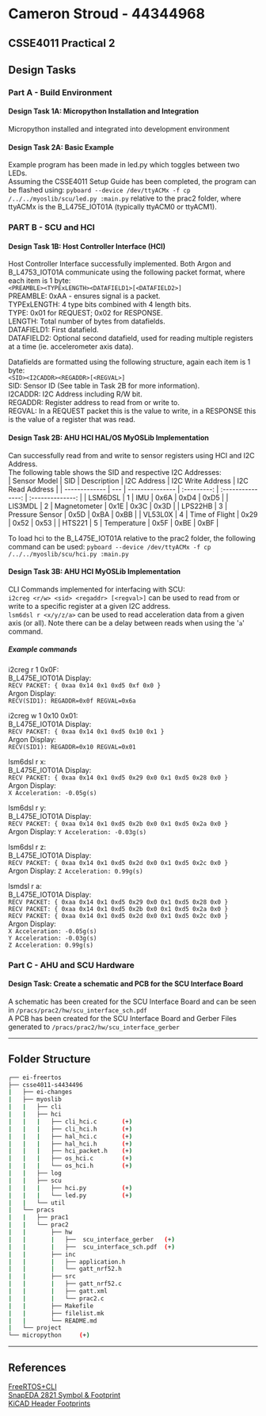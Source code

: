 # Cameron Stroud - 44344968

## CSSE4011 Practical 2

## Design Tasks

### Part A - Build Environment

#### Design Task 1A: Micropython Installation and Integration

Micropython installed and integrated into development environment

#### Design Task 2A: Basic Example

Example program has been made in led.py which toggles between two LEDs.  
Assuming the CSSE4011 Setup Guide has been completed, the program can be flashed using:   `pyboard --device /dev/ttyACMx -f cp /../../myoslib/scu/led.py :main.py` relative to the prac2 folder, where ttyACMx is the B\_L475E\_IOT01A (typically ttyACM0 or ttyACM1).  

### PART B - SCU and HCI

#### Design Task 1B: Host Controller Interface (HCI)

Host Controller Interface successfully implemented. Both Argon and B\_L4753\_IOT01A communicate using the following packet format, where each item is 1 byte:  
`<PREAMBLE><TYPExLENGTH><DATAFIELD1>[<DATAFIELD2>]`  
PREAMBLE: 0xAA - ensures signal is a packet.  
TYPExLENGTH: 4 type bits combined with 4 length bits.  
TYPE: 0x01 for REQUEST; 0x02 for RESPONSE.  
LENGTH: Total number of bytes from datafields.  
DATAFIELD1: First datafield.  
DATAFIELD2: Optional second datafield, used for reading multiple registers at a time (ie. accelerometer axis data).  

Datafields are formatted using the following structure, again each item is 1 byte:  
`<SID><I2CADDR><REGADDR>[<REGVAL>]`  
SID: Sensor ID (See table in Task 2B for more information).  
I2CADDR: I2C Address including R/W bit.  
REGADDR: Register address to read from or write to.  
REGVAL: In a REQUEST packet this is the value to write, in a RESPONSE this is the value of a register that was read.  

#### Design Task 2B: AHU HCI HAL/OS MyOSLib Implementation

Can successfully read from and write to sensor registers using HCI and I2C Address.  
The following table shows the SID and respective I2C Addresses:  
| Sensor Model  | SID | Description     | I2C Address | I2C Write Address | I2C Read Address |
| ------------- | --- | --------------- | :---------: | :---------------: | :--------------: |
| LSM6DSL       | 1   | IMU             | 0x6A        | 0xD4              | 0xD5             |
| LIS3MDL       | 2   | Magnetometer    | 0x1E        | 0x3C              | 0x3D             |
| LPS22HB       | 3   | Pressure Sensor | 0x5D        | 0xBA              | 0xBB             |
| VL53L0X       | 4   | Time of Flight  | 0x29        | 0x52              | 0x53             |
| HTS221        | 5   | Temperature     | 0x5F        | 0xBE              | 0xBF             |

To load hci to the B_L475E_IOT01A relative to the prac2 folder, the following command can be used: `pyboard --device /dev/ttyACMx -f cp /../../myoslib/scu/hci.py :main.py`  

#### Design Task 3B: AHU HCI MyOSLib Implementation

CLI Commands implemented for interfacing with SCU:  
`i2creg <r/w> <sid> <regaddr> [<regval>]` can be used to read from or write to a specific register at a given I2C address.  
`lsm6dsl r <x/y/z/a>` can be used to read acceleration data from a given axis (or all). Note there can be a delay between reads when using the '`a`' command.  

##### Example commands

i2creg r 1 0x0F:  
B\_L475E\_IOT01A Display:  
`RECV PACKET: { 0xaa 0x14 0x1 0xd5 0xf 0x0 }`  
Argon Display:  
`RECV(SID1): REGADDR=0x0f REGVAL=0x6a`  
  
i2creg w 1 0x10 0x01:  
B\_L475E\_IOT01A Display:  
`RECV PACKET: { 0xaa 0x14 0x1 0xd5 0x10 0x1 }`  
Argon Display:  
`RECV(SID1): REGADDR=0x10 REGVAL=0x01`

lsm6dsl r x:  
B\_L475E\_IOT01A Display:  
`RECV PACKET: { 0xaa 0x14 0x1 0xd5 0x29 0x0 0x1 0xd5 0x28 0x0 }`  
Argon Display:  
`X Acceleration: -0.05g(s)`  

lsm6dsl r y:  
B\_L475E\_IOT01A Display:  
`RECV PACKET: { 0xaa 0x14 0x1 0xd5 0x2b 0x0 0x1 0xd5 0x2a 0x0 }`  
Argon Display: `Y Acceleration: -0.03g(s)`  

lsm6dsl r z:  
B\_L475E\_IOT01A Display:  
`RECV PACKET: { 0xaa 0x14 0x1 0xd5 0x2d 0x0 0x1 0xd5 0x2c 0x0 }`  
Argon Display: `Z Acceleration: 0.99g(s)`  

lsmdsl r a:  
B\_L475E\_IOT01A Display:  
`RECV PACKET: { 0xaa 0x14 0x1 0xd5 0x29 0x0 0x1 0xd5 0x28 0x0 }`  
`RECV PACKET: { 0xaa 0x14 0x1 0xd5 0x2b 0x0 0x1 0xd5 0x2a 0x0 }`  
`RECV PACKET: { 0xaa 0x14 0x1 0xd5 0x2d 0x0 0x1 0xd5 0x2c 0x0 }`  
Argon Display:  
`X Acceleration: -0.05g(s)`  
`Y Acceleration: -0.03g(s)`  
`Z Acceleration: 0.99g(s)`  

### Part C - AHU and SCU Hardware

#### Design Task: Create a schematic and PCB for the SCU Interface Board

A schematic has been created for the SCU Interface Board and can be seen in `/pracs/prac2/hw/scu_interface_sch.pdf`  
A PCB has been created for the SCU Interface Board and Gerber Files generated to `/pracs/prac2/hw/scu_interface_gerber`  

---

## Folder Structure

```bash
┌── ei-freertos  
├── csse4011-s4434496  
|   ├── ei-changes  
|   ├── myoslib  
|   |   ├── cli  
|   |   ├── hci  
|   |   |   ├── cli_hci.c       (+)  
|   |   |   ├── cli_hci.h       (+)  
|   |   |   ├── hal_hci.c       (+)  
|   |   |   ├── hal_hci.h       (+)  
|   |   |   ├── hci_packet.h    (+)  
|   |   |   ├── os_hci.c        (+)  
|   |   |   └── os_hci.h        (+)  
|   |   ├── log  
|   |   ├── scu  
|   |   |   ├── hci.py          (+)  
|   |   |   └── led.py          (+)  
|   |   └── util  
|   └── pracs  
|   |   ├── prac1  
|   |   └── prac2  
|   |       ├── hw  
|   |       |   ├──  scu_interface_gerber   (+)  
|   |       |   ├──  scu_interface_sch.pdf  (+)  
|   |       ├── inc  
|   |       |   ├── application.h  
|   |       |   └── gatt_nrf52.h  
|   |       ├── src  
|   |       |   ├── gatt_nrf52.c  
|   |       |   ├── gatt.xml  
|   |       |   └── prac2.c  
|   |       ├── Makefile  
|   |       ├── filelist.mk  
|   |       └── README.md  
|   └── project  
└── micropython     (+)  
```

---

## References

[FreeRTOS+CLI](https://www.freertos.org/FreeRTOS-Plus/FreeRTOS_Plus_CLI/Download_FreeRTOS_Plus_CLI.html)  
[SnapEDA 2821 Symbol & Footprint](https://www.snapeda.com/parts/2821/Adafruit%20Industries%20LLC/view-part/)  
[KiCAD Header Footprints](https://kicad.github.io/footprints/Connector_PinHeader_2.54mm)  